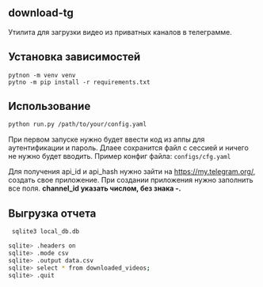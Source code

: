 ## download-tg

Утилита для загрузки видео из приватных каналов в телеграмме.

## Установка зависимостей

```
pytnon -m venv venv
pytno -m pip install -r requirements.txt
```

## Использование

```bash
python run.py /path/to/your/config.yaml
```

При первом запуске нужно будет ввести код из аппы для аутентификации и пароль. Длаее сохранится файл с сессией и ничего
не нужно будет вводить.
Пример конфиг файла: `configs/cfg.yaml`

Для получения api_id и api_hash нужно зайти на https://my.telegram.org/, создать свое приложение.
При создании приложения нужно заполнить все поля. **channel_id указать числом, без знака -.**

## Выгрузка отчета

```bash
 sqlite3 local_db.db 

sqlite> .headers on
sqlite> .mode csv
sqlite> .output data.csv
sqlite> select * from downloaded_videos;
sqlite> .quit
```

